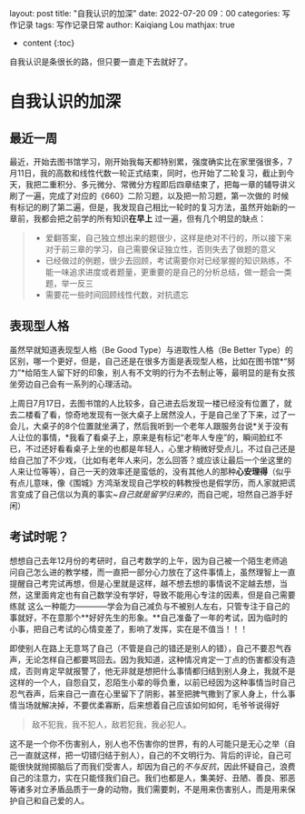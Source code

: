 layout: post
title:  "自我认识的加深"
date:   2022-07-20 09：00
categories: 写作记录
tags: 写作记录日常 
author: Kaiqiang Lou
mathjax: true



* content
{:toc}




自我认识是条很长的路，但只要一直走下去就好了。









# 自我认识的加深

## 最近一周

最近，开始去图书馆学习，刚开始我每天都特别累，强度确实比在家里强很多，7月11日，我的高数和线性代数一轮正式结束，同时，也开始了二轮复习，截止到今天，我把二重积分、多元微分、常微分方程即后四章结束了，把每一章的辅导讲义刷了一遍，完成了对应的《660》二阶习题，以及把一阶习题，第一次做的 时候有标记的刷了第二遍，但是，我发现自己相比一轮时的复习方法，虽然开始新的一章前，我都会把之前学的所有知识**在早上** 过一遍，但有几个明显的缺点：

> - 爱翻答案，自己独立想出来的题很少，这样是绝对不行的，所以接下来对于前三章的学习，自己需要保证独立性，否则失去了做题的意义
> - 已经做过的例题，很少去回顾，考试需要你对已经掌握的知识熟练，不能一味追求进度或者题量，更重要的是自己的分析总结，做一题会一类题，举一反三
> - 需要花一些时间回顾线性代数，对抗遗忘

## 表现型人格

虽然早就知道表现型人格（Be Good Type）与进取性人格（Be Better Type）的区别，哪一个更好，但是，自己还是在很多方面是表现型人格，比如在图书馆*“努力”*给陌生人留下好的印象，别人有不文明的行为不去制止等，最明显的是有女孩坐旁边自己会有一系列的心理活动。

上周日7月17日，去图书馆的人比较多，自己进去后发现一楼已经没有位置了，就去二楼看了看，惊奇地发现有一张大桌子上居然没人，于是自己坐了下来，过了一会儿，大桌子的8个位置就坐满了，然后我听到一个老年人跟服务台说*关于没有人让位的事情，*我看了看桌子上，原来是有标记“老年人专座”的，瞬间脸红不已，不过还好看看桌子上坐的也都是年轻人，心里才稍微好受点儿，不过自己还是给自己加了不少戏，（比如有老年人来问，怎么回答？或应该让最后一个坐这里的人来让位等等），自己一天的效率还是蛮低的，没有其他人的那种**心安理得**（似乎有点儿意味，像《围城》方鸿渐发现自己学校的韩教授也是假学历，而人家就把谎言变成了自己信以为真的事实~*自己就是留学归来的*，而自己呢，坦然自己游手好闲）

## 考试时呢？

想想自己去年12月份的考研时，自己考数学的上午，因为自己被一个陌生老师追问自己怎么进的教学楼，而一直把一部分心力放在了这件事情上，虽然理智上一直提醒自己考完试再想，但是心里就是这样，越不想去想的事情说不定越去想，当然，这里面肯定也有自己数学没有学好，导致不能用心专注的因素，但是自己需要练就 这么一种能力————学会为自己减负与不被别人左右，只管专注于自己的事就好，不在意那个**好好先生的形象。**自己准备了一年的考试，因为临时的小事，把自己考试的心情变差了，影响了发挥，实在是不值当！！！

即使别人在路上无意骂了自己（不管是自己的错还是别人的错），自己不要忍气吞声，无论怎样自己都要骂回去。因为我知道，这种情况肯定一丁点的伤害都没有造成，否则肯定早就报警了，他无非就是想把什么事情都归结到别人身上，我就不是这样的一个人，自怨自艾，忍陌生小辈的辱负重，以前已经因为这种事情当时自己忍气吞声，后来自己一直在心里留下了阴影，甚至把脾气撒到了家人身上，什么事情当场就解决掉，不要优柔寡断，后来想着自己应该如何如何，毛爷爷说得好

> 敌不犯我，我不犯人，敌若犯我，我必犯人。

这不是一个你不伤害别人，别人也不伤害你的世界，有的人可能只是无心之举（自己一直就这样，把一切错归结于别人），自己的不文明行为、背后的评论，自己可能很快就抛掷脑后了而我们受害人，却因为自己的*不与反抗*，因此怀疑自己，浪费自己的注意力，实在只能怪我们自己。我们也都是人，集美好、丑陋、善良、邪恶等诸多对立矛盾品质于一身的动物，我们需要刺，不是用来伤害别人，而是用来保护自己和自己爱的人。









